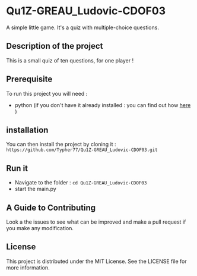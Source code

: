 # Qu1Z-GREAU_Ludovic-CDOF03
A simple little game. It's a quiz with multiple-choice questions.

## Description of the project
 This is a small quiz of ten questions, for one player !

## Prerequisite
To run this project you will need : 
- python (if you don't have it already installed : you can find out how [here](https://realpython.com/installing-python/) )

## installation
You can then install the project by cloning it :
`https://github.com/Typher77/Qu1Z-GREAU_Ludovic-CDOF03.git `

## Run it
- Navigate to the folder : `cd Qu1Z-GREAU_Ludovic-CDOF03 `
- start the main.py 

## A Guide to Contributing
Look a the issues to see what can be improved and make a pull request if you make any modification.

 ## License
This project is distributed under the MIT License. See the LICENSE file for more information.
